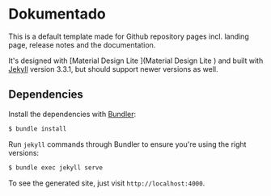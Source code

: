 # Dokumentado
This is a default template made for Github repository pages incl. landing page, release notes and the documentation.

It's designed with [Material Design Lite
](Material Design Lite
) and built with [Jekyll](http://jekyllrb.com/) version 3.3.1, but should support newer versions as well.

## Dependencies

Install the dependencies with [Bundler](http://bundler.io/):

~~~bash
$ bundle install
~~~

Run `jekyll` commands through Bundler to ensure you're using the right versions:

~~~bash
$ bundle exec jekyll serve
~~~

To see the generated site, just visit `http://localhost:4000`.
